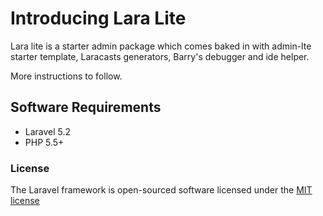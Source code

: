 # Introducing Lara Lite

Lara lite is a starter admin package which comes baked in with admin-lte starter template, Laracasts generators, Barry's debugger and ide helper.

More instructions to follow.

## Software Requirements
  - Laravel 5.2
  - PHP 5.5+

### License

The Laravel framework is open-sourced software licensed under the [MIT license](http://opensource.org/licenses/MIT)
